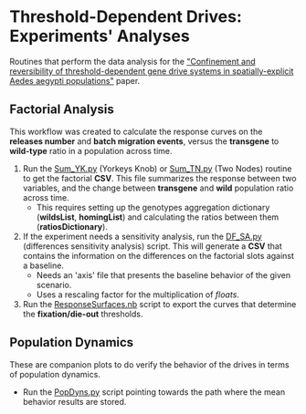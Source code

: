 # Threshold-Dependent Drives: Experiments' Analyses

Routines that perform the data analysis for the ["Confinement and reversibility of threshold-dependent gene drive systems in spatially-explicit Aedes aegypti populations"](https://www.biorxiv.org/content/10.1101/607267v1) paper.

##  Factorial Analysis

This workflow was created to calculate the response curves on the **releases number** and **batch migration events**, versus the **transgene** to **wild-type** ratio in a population across time.

1. Run the [Sum_YK.py](./Sum_YK.py) (Yorkeys Knob) or [Sum_TN.py](./Sum_TN.py) (Two Nodes) routine to get the factorial **CSV**. This file summarizes the response between two variables, and the change between **transgene** and **wild** population ratio across time.
    - This requires setting up the genotypes aggregation dictionary (**wildsList**, **homingList**) and calculating the ratios between them  (**ratiosDictionary**).
2. If the experiment needs a sensitivity analysis, run the [DF_SA.py](./DF_SA.py) (differences sensitivity analysis) script. This will generate a **CSV** that contains the information on the differences on the factorial slots against a baseline.
    - Needs an 'axis' file that presents the baseline behavior of the given scenario.
    - Uses a rescaling factor for the multiplication of _floats_.
3. Run the [ResponseSurfaces.nb](./ResponceSurfaces.nb) script to export the curves that determine the **fixation/die-out** thresholds.


##  Population Dynamics

These are companion plots to do verify the behavior of the drives in terms of population dynamics.

* Run the [PopDyns.py](./PopDyns.py) script pointing towards the path where the mean behavior results are stored.
